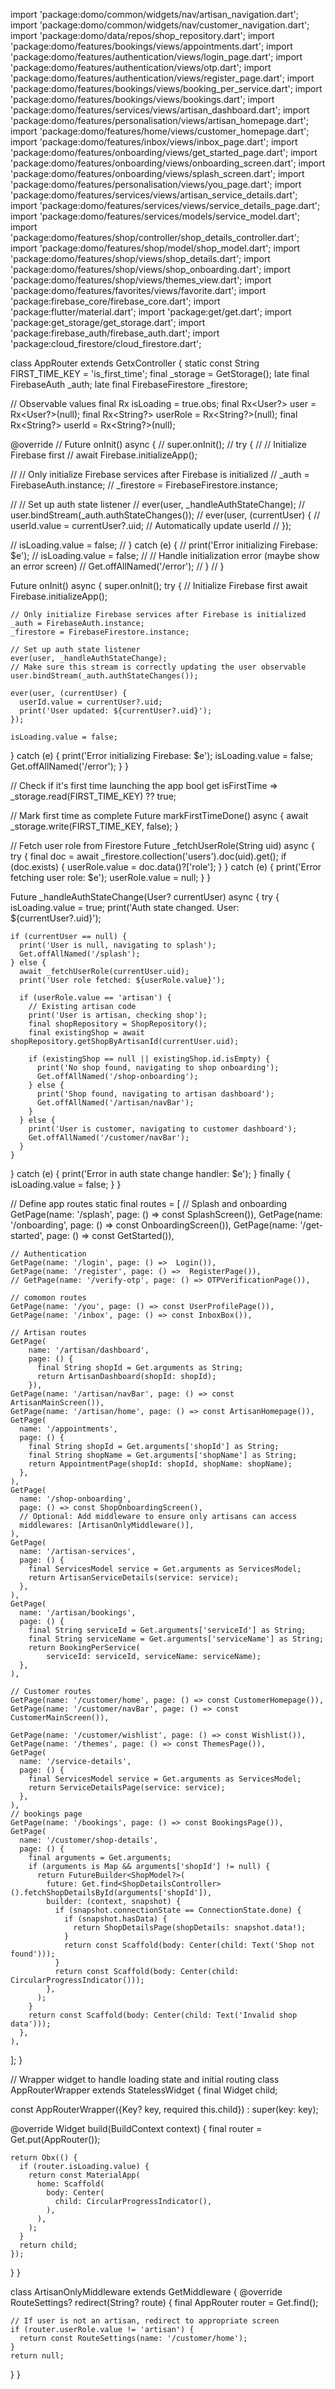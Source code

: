 import 'package:domo/common/widgets/nav/artisan_navigation.dart';
import 'package:domo/common/widgets/nav/customer_navigation.dart';
import 'package:domo/data/repos/shop_repository.dart';
import 'package:domo/features/bookings/views/appointments.dart';
import 'package:domo/features/authentication/views/login_page.dart';
import 'package:domo/features/authentication/views/otp.dart';
import 'package:domo/features/authentication/views/register_page.dart';
import 'package:domo/features/bookings/views/booking_per_service.dart';
import 'package:domo/features/bookings/views/bookings.dart';
import 'package:domo/features/services/views/artisan_dashboard.dart';
import 'package:domo/features/personalisation/views/artisan_homepage.dart';
import 'package:domo/features/home/views/customer_homepage.dart';
import 'package:domo/features/inbox/views/inbox_page.dart';
import 'package:domo/features/onboarding/views/get_started_page.dart';
import 'package:domo/features/onboarding/views/onboarding_screen.dart';
import 'package:domo/features/onboarding/views/splash_screen.dart';
import 'package:domo/features/personalisation/views/you_page.dart';
import 'package:domo/features/services/views/artisan_service_details.dart';
import 'package:domo/features/services/views/service_details_page.dart';
import 'package:domo/features/services/models/service_model.dart';
import 'package:domo/features/shop/controller/shop_details_controller.dart';
import 'package:domo/features/shop/model/shop_model.dart';
import 'package:domo/features/shop/views/shop_details.dart';
import 'package:domo/features/shop/views/shop_onboarding.dart';
import 'package:domo/features/shop/views/themes_view.dart';
import 'package:domo/features/favorites/views/favorite.dart';
import 'package:firebase_core/firebase_core.dart';
import 'package:flutter/material.dart';
import 'package:get/get.dart';
import 'package:get_storage/get_storage.dart';
import 'package:firebase_auth/firebase_auth.dart';
import 'package:cloud_firestore/cloud_firestore.dart';

class AppRouter extends GetxController {
  static const String FIRST_TIME_KEY = 'is_first_time';
  final _storage = GetStorage();
  late final FirebaseAuth _auth;
  late final FirebaseFirestore _firestore;

  // Observable values
  final Rx<bool> isLoading = true.obs;
  final Rx<User?> user = Rx<User?>(null);
  final Rx<String?> userRole = Rx<String?>(null);
  final Rx<String?> userId = Rx<String?>(null);

  @override
  // Future<void> onInit() async {
  //   super.onInit();
  //   try {
  //     // Initialize Firebase first
  //     await Firebase.initializeApp();

  //     // Only initialize Firebase services after Firebase is initialized
  //     _auth = FirebaseAuth.instance;
  //     _firestore = FirebaseFirestore.instance;

  //     // Set up auth state listener
  //     ever(user, _handleAuthStateChange);
  //     user.bindStream(_auth.authStateChanges());
  //     ever(user, (currentUser) {
  //       userId.value = currentUser?.uid; // Automatically update userId
  //     });

  //     isLoading.value = false;
  //   } catch (e) {
  //     print('Error initializing Firebase: $e');
  //     isLoading.value = false;
  //     // Handle initialization error (maybe show an error screen)
  //     Get.offAllNamed('/error');
  //   }
  // }

  Future<void> onInit() async {
  super.onInit();
  try {
    // Initialize Firebase first
    await Firebase.initializeApp();

    // Only initialize Firebase services after Firebase is initialized
    _auth = FirebaseAuth.instance;
    _firestore = FirebaseFirestore.instance;

    // Set up auth state listener
    ever(user, _handleAuthStateChange);
    // Make sure this stream is correctly updating the user observable
    user.bindStream(_auth.authStateChanges());
    
    ever(user, (currentUser) {
      userId.value = currentUser?.uid; 
      print('User updated: ${currentUser?.uid}');
    });

    isLoading.value = false;
  } catch (e) {
    print('Error initializing Firebase: $e');
    isLoading.value = false;
    Get.offAllNamed('/error');
  }
}

  // Check if it's first time launching the app
  bool get isFirstTime => _storage.read(FIRST_TIME_KEY) ?? true;

  // Mark first time as complete
  Future<void> markFirstTimeDone() async {
    await _storage.write(FIRST_TIME_KEY, false);
  }

  // Fetch user role from Firestore
  Future<void> _fetchUserRole(String uid) async {
    try {
      final doc = await _firestore.collection('users').doc(uid).get();
      if (doc.exists) {
        userRole.value = doc.data()?['role'];
      }
    } catch (e) {
      print('Error fetching user role: $e');
      userRole.value = null;
    }
  }



Future<void> _handleAuthStateChange(User? currentUser) async {
  try {
    isLoading.value = true;
    print('Auth state changed. User: ${currentUser?.uid}');

    if (currentUser == null) {
      print('User is null, navigating to splash');
      Get.offAllNamed('/splash');
    } else {
      await _fetchUserRole(currentUser.uid);
      print('User role fetched: ${userRole.value}');

      if (userRole.value == 'artisan') {
        // Existing artisan code
        print('User is artisan, checking shop');
        final shopRepository = ShopRepository();
        final existingShop = await shopRepository.getShopByArtisanId(currentUser.uid);

        if (existingShop == null || existingShop.id.isEmpty) {
          print('No shop found, navigating to shop onboarding');
          Get.offAllNamed('/shop-onboarding');
        } else {
          print('Shop found, navigating to artisan dashboard');
          Get.offAllNamed('/artisan/navBar');
        }
      } else {
        print('User is customer, navigating to customer dashboard');
        Get.offAllNamed('/customer/navBar');
      }
    }
  } catch (e) {
    print('Error in auth state change handler: $e');
  } finally {
    isLoading.value = false;
  }
}

  // Define app routes
  static final routes = [
    // Splash and onboarding
    GetPage(name: '/splash', page: () => const SplashScreen()),
    GetPage(name: '/onboarding', page: () => const OnboardingScreen()),
    GetPage(name: '/get-started', page: () => const GetStarted()),

    // Authentication
    GetPage(name: '/login', page: () =>  Login()),
    GetPage(name: '/register', page: () =>  RegisterPage()),
    // GetPage(name: '/verify-otp', page: () => OTPVerificationPage()),

    // comomon routes
    GetPage(name: '/you', page: () => const UserProfilePage()),
    GetPage(name: '/inbox', page: () => const InboxBox()),

    // Artisan routes
    GetPage(
        name: '/artisan/dashboard',
        page: () {
          final String shopId = Get.arguments as String;
          return ArtisanDashboard(shopId: shopId);
        }),
    GetPage(name: '/artisan/navBar', page: () => const ArtisanMainScreen()),
    GetPage(name: '/artisan/home', page: () => const ArtisanHomepage()),
    GetPage(
      name: '/appointments',
      page: () {
        final String shopId = Get.arguments['shopId'] as String;
        final String shopName = Get.arguments['shopName'] as String;
        return AppointmentPage(shopId: shopId, shopName: shopName);
      },
    ),
    GetPage(
      name: '/shop-onboarding',
      page: () => const ShopOnboardingScreen(),
      // Optional: Add middleware to ensure only artisans can access
      middlewares: [ArtisanOnlyMiddleware()],
    ),
    GetPage(
      name: '/artisan-services',
      page: () {
        final ServicesModel service = Get.arguments as ServicesModel;
        return ArtisanServiceDetails(service: service);
      },
    ),
    GetPage(
      name: '/artisan/bookings',
      page: () {
        final String serviceId = Get.arguments['serviceId'] as String;
        final String serviceName = Get.arguments['serviceName'] as String;
        return BookingPerService(
            serviceId: serviceId, serviceName: serviceName);
      },
    ),

    // Customer routes
    GetPage(name: '/customer/home', page: () => const CustomerHomepage()),
    GetPage(name: '/customer/navBar', page: () => const CustomerMainScreen()),

    GetPage(name: '/customer/wishlist', page: () => const Wishlist()),
    GetPage(name: '/themes', page: () => const ThemesPage()),
    GetPage(
      name: '/service-details',
      page: () {
        final ServicesModel service = Get.arguments as ServicesModel;
        return ServiceDetailsPage(service: service);
      },
    ),
    // bookings page
    GetPage(name: '/bookings', page: () => const BookingsPage()),
    GetPage(
      name: '/customer/shop-details',
      page: () {
        final arguments = Get.arguments;
        if (arguments is Map && arguments['shopId'] != null) {
          return FutureBuilder<ShopModel?>(
            future: Get.find<ShopDetailsController>().fetchShopDetailsById(arguments['shopId']),
            builder: (context, snapshot) {
              if (snapshot.connectionState == ConnectionState.done) {
                if (snapshot.hasData) {
                  return ShopDetailsPage(shopDetails: snapshot.data!);
                }
                return const Scaffold(body: Center(child: Text('Shop not found')));
              }
              return const Scaffold(body: Center(child: CircularProgressIndicator()));
            },
          );
        }
        return const Scaffold(body: Center(child: Text('Invalid shop data')));
      },
    ),
  ];
}

// Wrapper widget to handle loading state and initial routing
class AppRouterWrapper extends StatelessWidget {
  final Widget child;

  const AppRouterWrapper({Key? key, required this.child}) : super(key: key);

  @override
  Widget build(BuildContext context) {
    final router = Get.put(AppRouter());

    return Obx(() {
      if (router.isLoading.value) {
        return const MaterialApp(
          home: Scaffold(
            body: Center(
              child: CircularProgressIndicator(),
            ),
          ),
        );
      }
      return child;
    });
  }
}

class ArtisanOnlyMiddleware extends GetMiddleware {
  @override
  RouteSettings? redirect(String? route) {
    final AppRouter router = Get.find();

    // If user is not an artisan, redirect to appropriate screen
    if (router.userRole.value != 'artisan') {
      return const RouteSettings(name: '/customer/home');
    }
    return null;
  }
}
